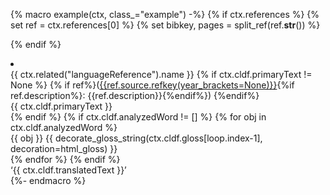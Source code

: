 {% macro example(ctx, class_="example") -%}
{% if ctx.references %}
{% set ref = ctx.references[0] %}
{% set bibkey, pages = split_ref(ref.__str__()) %}
<!--[{{bibkey}}](sources.bib?with_internal_ref_link&ref#cldf:{{bibkey}})"-->
{% endif %}
<li class={{class_}} id ="{{ example_id or ctx.id }}">
  <div class="interlinear">
    {{ ctx.related("languageReference").name }}
    {% if ctx.cldf.primaryText != None %} {% if ref%}(<a href="#source-{{ref.source.id}}">{{ref.source.refkey(year_brackets=None)}}</a>{%if ref.description%}: {{ref.description}}{%endif%})
{%endif%}
      <div class="surf">{{ ctx.cldf.primaryText }}</div>
    {% endif %}
    {% if ctx.cldf.analyzedWord != [] %}
      {% for obj in ctx.cldf.analyzedWord %}
        <div class="intlin">
          <span class="obj">{{ obj }}</span>
          <span class="trans">{{ decorate_gloss_string(ctx.cldf.gloss[loop.index-1], decoration=html_gloss) }}</span>
        </div>
      {% endfor %}
    {% endif %}
    <div class="freetrans">‘{{ ctx.cldf.translatedText }}’
        </div>
  </div>
</li>
{%- endmacro %}